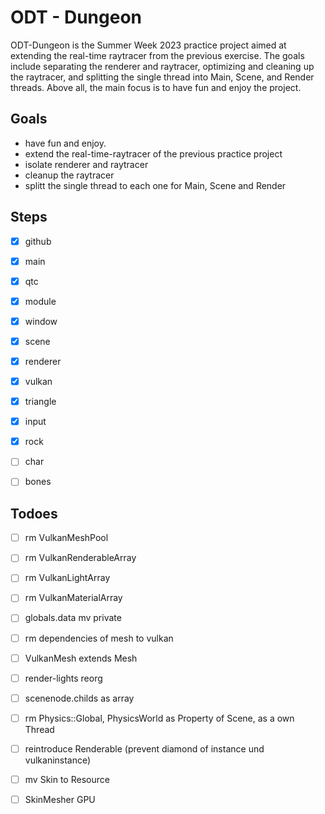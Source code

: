 # ODT - Dungeon
ODT-Dungeon is the Summer Week 2023 practice project aimed at extending the real-time raytracer from the previous exercise. The goals include separating the renderer and raytracer, optimizing and cleaning up the raytracer, and splitting the single thread into Main, Scene, and Render threads. Above all, the main focus is to have fun and enjoy the project.

## Goals
- have fun and enjoy. 
- extend the real-time-raytracer of the previous practice project
- isolate renderer and raytracer
- cleanup the raytracer 
- splitt the single thread to each one for Main, Scene and Render 

## Steps
- [x] github
- [x] main
- [x] qtc
- [x] module
- [x] window
- [x] scene
- [x] renderer
- [x] vulkan
- [x] triangle
- [x] input
- [x] rock

- [ ] char
- [ ] bones

## Todoes
- [ ] rm VulkanMeshPool
- [ ] rm VulkanRenderableArray
- [ ] rm VulkanLightArray
- [ ] rm VulkanMaterialArray
- [ ] globals.data mv private
- [ ] rm dependencies of mesh to vulkan
- [ ] VulkanMesh extends Mesh
- [ ] render-lights reorg
- [ ] scenenode.childs as array 
- [ ] rm Physics::Global, PhysicsWorld as Property of Scene, as a own Thread
- [ ] reintroduce Renderable (prevent diamond of instance und vulkaninstance)
- [ ] mv Skin to Resource
- [ ] SkinMesher GPU

